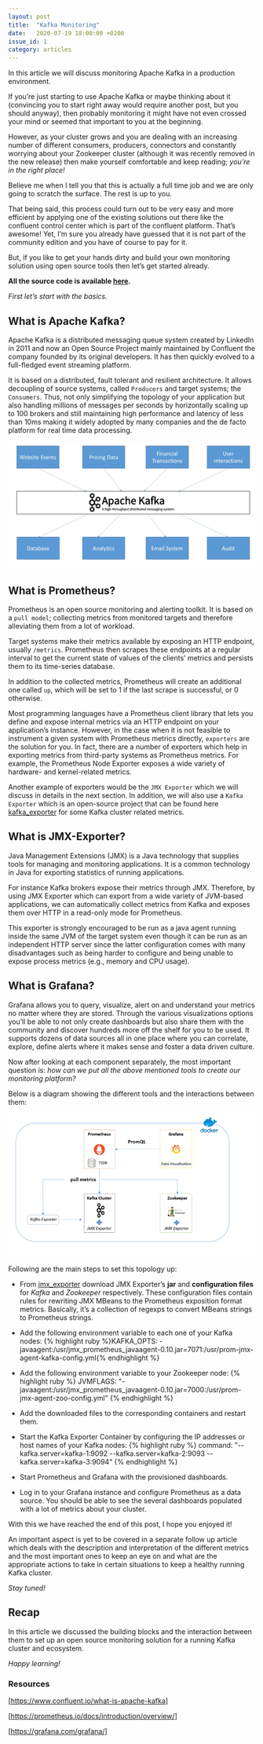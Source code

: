 ```yaml
---
layout: post
title:  "Kafka Monitoring"
date:   2020-07-19 18:00:00 +0200
issue_id: 1
category: articles
---
```

In this article we will discuss monitoring Apache Kafka in a production environment. 

If you’re just starting to use Apache Kafka or maybe thinking about it (convincing you to start right away would require another post, but you should anyway), then probably monitoring it might have not even crossed your mind or seemed that important to you at the beginning. 

However, as your cluster grows and you are dealing with an increasing number of different consumers, producers, connectors and constantly worrying about your Zookeeper cluster (although it was recently removed in the new release) then make yourself comfortable and keep reading; *you’re in the right place!*

Believe me when I tell you that this is actually a full time job and we are only going to scratch the surface. The rest is up to you. 

That being said, this process could turn out to be very easy and more efficient by applying one of the existing solutions out there like the confluent control center which is part of the confluent platform. That’s awesome! Yet, I’m sure you already have guessed that it is not part of the community edition and you have of course to pay for it. 

But, if you like to get your hands dirty and build your own monitoring solution using open source tools then let’s get started already. 

**All the source code is available [here].**

*First let’s start with the basics.*

## What is Apache Kafka? ##

Apache Kafka is a distributed messaging queue system created by LinkedIn in 2011 and now an Open Source Project mainly maintained by Confluent the company founded by its original developers. It has then quickly evolved to a full-fledged event streaming platform. 

It is based on a distributed, fault tolerant and resilient architecture. It allows decoupling of source systems, called `Producers` and target systems; the `Consumers`. Thus, not only simplifying the topology of your application but also handling millions of messages per seconds by horizontally scaling up to 100 brokers and still maintaining high performance and latency of less than 10ms making it widely adopted by many companies and the de facto platform for real time data processing.   

![image](/assets/images/1_apache_kafka.png)

## What is Prometheus? ##
Prometheus is an open source monitoring and alerting toolkit. It is based on a `pull model`; collecting metrics from monitored targets and therefore alleviating them from a lot of workload. 

Target systems make their metrics available by exposing an HTTP endpoint, usually `/metrics`. Prometheus then scrapes these endpoints at a regular interval to get the current state of values of the clients’ metrics and persists them to its time-series database. 

In addition to the collected metrics, Prometheus will create an additional one called `up`, which will be set to 1 if the last scrape is successful, or 0 otherwise.

Most programming languages have a Prometheus client library that lets you define and expose internal metrics via an HTTP endpoint on your application’s instance. However, in the case when it is not feasible to instrument a given system with Prometheus metrics directly, `exporters` are the solution for you. In fact, there are a number of exporters which help in exporting metrics from third-party systems as Prometheus metrics. For example, the Prometheus Node Exporter exposes a wide variety of hardware- and kernel-related metrics. 

Another example of exporters would be the `JMX Exporter` which we will discuss in details in the next section. In addition, we will also use a `Kafka Exporter` which is an open-source project that can be found here [kafka_exporter] for some Kafka cluster related metrics. 

## What is JMX-Exporter? ##

Java Management Extensions (JMX) is a Java technology that supplies tools for managing and monitoring applications. It is a common technology in Java for exporting statistics of running applications. 

For instance Kafka brokers expose their metrics through JMX. Therefore, by using JMX Exporter which can export from a wide variety of JVM-based applications, we can automatically collect metrics from Kafka and exposes them over HTTP in a read-only mode for Prometheus.  

This exporter is strongly encouraged to be run as a java agent running inside the same JVM of the target system even though it can be run as an independent HTTP server since the latter configuration comes with many disadvantages such as being harder to configure and being unable to expose process metrics (e.g., memory and CPU usage).

## What is Grafana? ## 
Grafana allows you to query, visualize, alert on and understand your metrics no matter where they are stored. Through the various visualizations options you’ll be able to not only create dashboards but also share them with the community and discover hundreds more off the shelf for you to be used. It supports dozens of data sources all in one place where you can correlate, explore, define alerts where it makes sense and foster a data driven culture.

Now after looking at each component separately, the most important question is:
*how can we put all the above mentioned tools to create our monitoring platform?*

Below is a diagram showing the different tools and the interactions between them:

![image](/assets/images/1_kafka_monitoring_architecture.png)

Following are the main steps to set this topology up:
+ From [jmx_exporter] download JMX Exporter’s **jar** and **configuration files** for *Kafka* and *Zookeeper* respectively.
These configuration files contain rules for rewriting JMX MBeans to the Prometheus exposition format metrics. Basically, it’s a collection of regexps to convert MBeans strings to Prometheus strings.

+ Add the following environment variable to each one of your Kafka nodes: 
{% highlight ruby %}KAFKA_OPTS: -javaagent:/usr/jmx_prometheus_javaagent-0.10.jar=7071:/usr/prom-jmx-agent-kafka-config.yml{% endhighlight %}

+ Add the following environment variable to your Zookeeper node:
{% highlight ruby %}
JVMFLAGS: "-javaagent:/usr/jmx_prometheus_javaagent-0.10.jar=7000:/usr/prom-jmx-agent-zoo-config.yml"
{% endhighlight %}

+ Add the downloaded files to the corresponding containers and restart them. 
+ Start the Kafka Exporter Container by configuring the IP addresses or host names of your Kafka nodes:
{% highlight ruby %}
command: "--kafka.server=kafka-1:9092 --kafka.server=kafka-2:9093 --kafka.server=kafka-3:9094"
{% endhighlight %}

+ Start Prometheus and Grafana with the provisioned dashboards. 
+ Log in to your Grafana instance and configure Prometheus as a data source. You should be able to see the several dashboards populated with a lot of metrics about your cluster. 

With this we have reached the end of this post, I hope you enjoyed it! 

An important aspect is yet to be covered in a separate follow up article which deals with the description and interpretation of the different metrics and the most important ones to keep an eye on and what are the appropriate actions to take in certain situations to keep a healthy running Kafka cluster. 

*Stay tuned!*

## Recap ## 

In this article we discussed the building blocks and the interaction between them to set up an open source monitoring solution for a running Kafka cluster and ecosystem.

*Happy learning!*

### Resources ###

[https://www.confluent.io/what-is-apache-kafka]

[https://prometheus.io/docs/introduction/overview/]

[https://grafana.com/grafana/]



[here]: https://github.com/firasesbai/Monitoring-Kafka 
[kafka_exporter]: https://github.com/danielqsj/kafka_exporter
[jmx_exporter]: https://github.com/prometheus/jmx_exporter 
[https://www.confluent.io/what-is-apache-kafka]: https://www.confluent.io/what-is-apache-kafka 
[https://prometheus.io/docs/introduction/overview/]: https://prometheus.io/docs/introduction/overview/]
[https://grafana.com/grafana/]: https://grafana.com/grafana/
